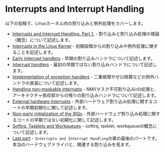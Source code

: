 # Interrupts and Interrupt Handling

<!---
In the following posts, we will cover interrupts and exceptions handling in the linux kernel.
--->
以下の投稿で、Linuxカーネル内の割り込みと例外処理をカバーします。

<!---
* [Interrupts and Interrupt Handling. Part 1.](interrupts-1.md) - describes interrupts and interrupt handling theory.
* [Interrupts in the Linux Kernel](interrupts-2.md) - describes stuffs related to interrupts and exceptions handling from the early stage.
* [Early interrupt handlers](interrupts-3.md) - describes early interrupt handlers.
* [Interrupt handlers](interrupts-4.md) - describes first non-early interrupt handlers.
* [Implementation of exception handlers](interrupts-5.md) - describes implementation of some exception handlers such as double fault, divide by zero etc.
* [Handling non-maskable interrupts](interrupts-6.md) - describes handling of non-maskable interrupts and remaining interrupt handlers from the architecture-specific part.
* [External hardware interrupts](interrupts-7.md) - describes early initialization of code which is related to handling external hardware interrupts.
* [Non-early initialization of the IRQs](interrupts-8.md) - describes non-early initialization of code which is related to handling external hardware interrupts.
* [Softirq, Tasklets and Workqueues](interrupts-9.md) - describes softirqs, tasklets and workqueues concepts.
* [Last part](interrupts-10.md) - this is the last part of the `Interrupts and Interrupt Handling` chapter and here we will see a real hardware driver and some interrupts related stuff.
--->

* [Interrupts and Interrupt Handling. Part 1.](interrupts-1.md) - 割り込みと割り込み処理の理論（概念）について記述します。
* [Interrupts in the Linux Kernel](interrupts-2.md) - 初期段階からの割り込みや例外処理に関することを記述します。
* [Early interrupt handlers](interrupts-3.md) - 早期の割り込みハンドラについて記述します。
* [Interrupt handlers](interrupts-4.md) - 最初の早期ではない割り込みハンドラについて記述します。
* [Implementation of exception handlers](interrupts-5.md) - 二重故障やゼロ除算などの例外ハンドラの実装について記述します。
* [Handling non-maskable interrupts](interrupts-6.md) - NMI(マスク不可割り込み)の処理と、アーキテクチャ依存部からの残りの割り込みハンドラについて記述します。
* [External hardware interrupts](interrupts-7.md) - 外部ハードウェア割り込み処理に関するコードの早期初期化に関して記述します。
* [Non-early initialization of the IRQs](interrupts-8.md) - 外部ハードウェア割り込み処理に関するコードの早期ではない初期化に関して記述します。
* [Softirq, Tasklets and Workqueues](interrupts-9.md) - softirq, tasklet, workqueueの概念について記述します。
* [Last part](interrupts-10.md) - `Interrupts and Interrupt Handling`の章の最後のパートです。本当のハードウェアドライバと、関連する割り込みを見ます。


